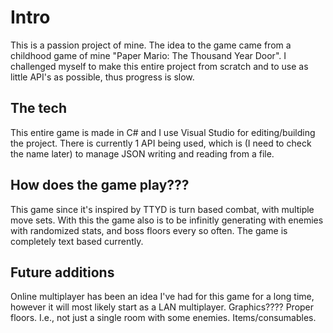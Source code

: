 # Intro
This is a passion project of mine. The idea to the game came from a childhood game of mine "Paper Mario: The Thousand Year Door".
I challenged myself to make this entire project from scratch and to use as little API's as possible, thus progress is slow.
## The tech
This entire game is made in C# and I use Visual Studio for editing/building the project.
There is currently 1 API being used, which is (I need to check the name later) to manage JSON writing and reading from a file.
## How does the game play???
This game since it's inspired by TTYD is turn based combat, with multiple move sets.
With this the game also is to be infinitly generating with enemies with randomized stats, and boss floors every so often.
The game is completely text based currently.
## Future additions
Online multiplayer has been an idea I've had for this game for a long time, however it will most likely start as a LAN multiplayer.
Graphics????
Proper floors. I.e., not just a single room with some enemies.
Items/consumables.
